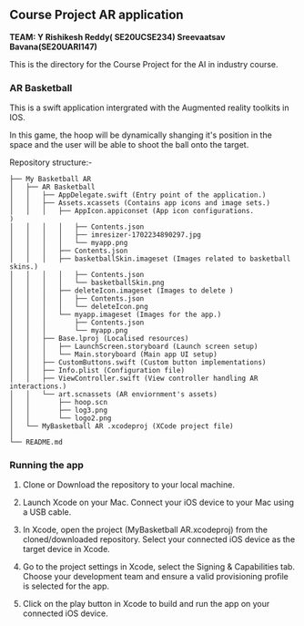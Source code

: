 ## Course Project AR application 


**TEAM: 
Y Rishikesh Reddy( SE20UCSE234) 
Sreevaatsav Bavana(SE20UARI147)**

This is the directory for the Course Project for the AI in industry course. 

### AR Basketball 
This is a swift application intergrated with the Augmented reality toolkits in IOS. 

In this game, the hoop will be dynamically shanging it's position in the space and the user will be able to shoot the ball onto the target.

Repository structure:- 

```
├── My Basketball AR 
│   ├── AR Basketball
│   │   ├── AppDelegate.swift (Entry point of the application.)
│   │   ├── Assets.xcassets (Contains app icons and image sets.)
│   │   │   ├── AppIcon.appiconset (App icon configurations.
)
│   │   │   │   ├── Contents.json 
│   │   │   │   ├── imresizer-1702234890297.jpg
│   │   │   │   └── myapp.png
│   │   │   ├── Contents.json
│   │   │   ├── basketballSkin.imageset (Images related to basketball skins.)
│   │   │   │   ├── Contents.json
│   │   │   │   └── basketballSkin.png
│   │   │   ├── deleteIcon.imageset (Images to delete )
│   │   │   │   ├── Contents.json
│   │   │   │   └── deleteIcon.png
│   │   │   └── myapp.imageset (Images for the app.)
│   │   │       ├── Contents.json
│   │   │       └── myapp.png
│   │   ├── Base.lproj (Localised resources)
│   │   │   ├── LaunchScreen.storyboard (Launch screen setup)
│   │   │   └── Main.storyboard (Main app UI setup)
│   │   ├── CustomButtons.swift (Custom button implementations)
│   │   ├── Info.plist (Configuration file)
│   │   ├── ViewController.swift (View controller handling AR interactions.)
│   │   └── art.scnassets (AR enviornment's assets)
│   │       ├── hoop.scn 
│   │       ├── log3.png
│   │       └── logo2.png
│   └── MyBasketball AR .xcodeproj (XCode project file)
│       
└── README.md
```


### Running the app
1. Clone or Download the repository to your local machine.

2. Launch Xcode on your Mac. Connect your iOS device to your Mac using a USB cable.

3. In Xcode, open the project (MyBasketball AR.xcodeproj) from the cloned/downloaded repository.
Select your connected iOS device as the target device in Xcode.

4. Go to the project settings in Xcode, select the Signing & Capabilities tab.
Choose your development team and ensure a valid provisioning profile is selected for the app.

5. Click on the play button in Xcode to build and run the app on your connected iOS device.



